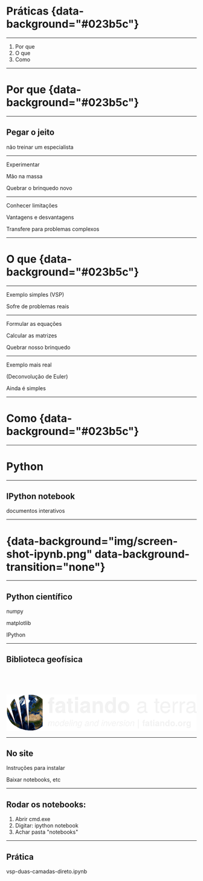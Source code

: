 # Práticas {data-background="#023b5c"}

---

1. Por que
2. O que
3. Como

---

# Por que {data-background="#023b5c"}

---

## Pegar o jeito

não treinar um especialista

---

Experimentar

Mão na massa

Quebrar o brinquedo novo

---

Conhecer limitações

Vantagens e desvantagens

Transfere para problemas complexos

---

# O que {data-background="#023b5c"}

---

Exemplo simples (VSP)

Sofre de problemas reais

---

Formular as equações

Calcular as matrizes

Quebrar nosso brinquedo

---

Exemplo mais real

(Deconvolução de Euler)

Ainda é simples

---

# Como {data-background="#023b5c"}

---

# Python

---

## IPython notebook

documentos interativos

---

# {data-background="img/screen-shot-ipynb.png" data-background-transition="none"}

---

## Python científico

numpy

matplotlib

IPython

---

## Biblioteca geofísica

<div style="margin-bottom: 80px"></div>

![](img/fatiando-logo.png)

---

## No site

Instruções para instalar

Baixar notebooks, etc

---

## Rodar os notebooks:

1. Abrir cmd.exe
2. Digitar: ipython notebook
3. Achar pasta "notebooks"

---

## Prática

vsp-duas-camadas-direto.ipynb
